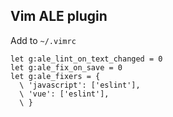 ## Vim ALE plugin
Add to `~/.vimrc`

```
let g:ale_lint_on_text_changed = 0
let g:ale_fix_on_save = 0
let g:ale_fixers = {
  \ 'javascript': ['eslint'],
  \ 'vue': ['eslint'],
  \ }
```

